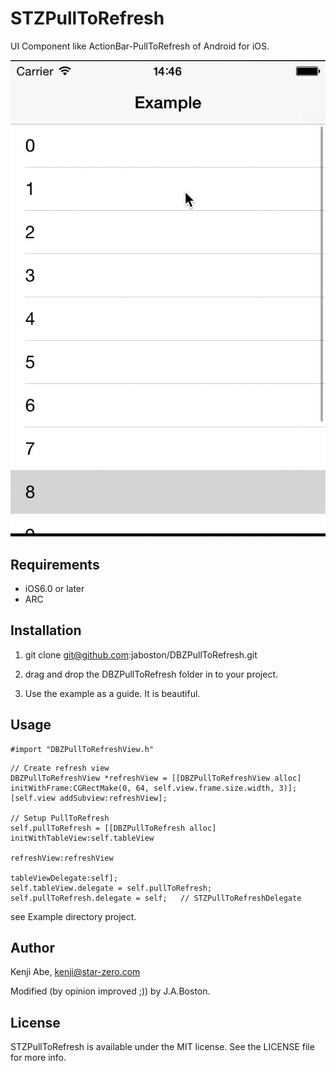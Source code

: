 # STZPullToRefresh

UI Component like ActionBar-PullToRefresh of Android for iOS.

![How it looks](https://github.com/jaboston/DBZPullToRefresh/blob/master/screenshot.gif "dubizzle styled pull to refresh")

## Requirements

* iOS6.0 or later
* ARC

## Installation

1. git clone git@github.com:jaboston/DBZPullToRefresh.git

2. drag and drop the DBZPullToRefresh folder in to your project.

3. Use the example as a guide. It is beautiful. 

## Usage

```objc
#import "DBZPullToRefreshView.h"
```

```objc
// Create refresh view
DBZPullToRefreshView *refreshView = [[DBZPullToRefreshView alloc] initWithFrame:CGRectMake(0, 64, self.view.frame.size.width, 3)];
[self.view addSubview:refreshView];

// Setup PullToRefresh
self.pullToRefresh = [[DBZPullToRefresh alloc] initWithTableView:self.tableView
                                                     refreshView:refreshView
                                               tableViewDelegate:self];
self.tableView.delegate = self.pullToRefresh;
self.pullToRefresh.delegate = self;   // STZPullToRefreshDelegate
```

see Example directory project.

## Author

Kenji Abe, kenji@star-zero.com

Modified (by opinion improved ;)) by J.A.Boston.

## License

STZPullToRefresh is available under the MIT license. See the LICENSE file for more info.

